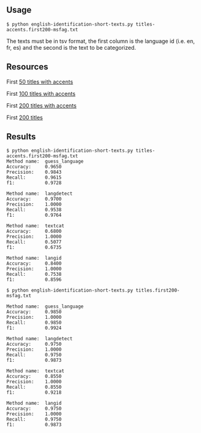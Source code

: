 ## Usage 

```
$ python english-identification-short-texts.py titles-accents.first200-msfag.txt
```

The texts must be in tsv format, the first column is the language id (i.e. en, fr, es) and the second is the text to be categorized.

## Resources 

First [50 titles with accents](https://data.totum.one/resources/titles-accents.first50-msfag.txt)

First [100 titles with accents](https://data.totum.one/resources/titles-accents.first100-msfag.txt)

First [200 titles with accents](https://data.totum.one/resources/titles-accents.first200-msfag.txt)

First [200 titles](https://data.totum.one/resources/titles.first200-msfag.txt)

## Results 

```
$ python english-identification-short-texts.py titles-accents.first200-msfag.txt 
Method name:  guess_language
Accuracy:     0.9650
Precision:    0.9843
Recall:       0.9615
f1:           0.9728

Method name:  langdetect
Accuracy:     0.9700
Precision:    1.0000
Recall:       0.9538
f1:           0.9764

Method name:  textcat
Accuracy:     0.6800
Precision:    1.0000
Recall:       0.5077
f1:           0.6735

Method name:  langid
Accuracy:     0.8400
Precision:    1.0000
Recall:       0.7538
f1:           0.8596
```

```
$ python english-identification-short-texts.py titles.first200-msfag.txt 

Method name:  guess_language
Accuracy:     0.9850
Precision:    1.0000
Recall:       0.9850
f1:           0.9924

Method name:  langdetect
Accuracy:     0.9750
Precision:    1.0000
Recall:       0.9750
f1:           0.9873

Method name:  textcat
Accuracy:     0.8550
Precision:    1.0000
Recall:       0.8550
f1:           0.9218

Method name:  langid
Accuracy:     0.9750
Precision:    1.0000
Recall:       0.9750
f1:           0.9873

```
